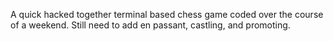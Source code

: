 A quick hacked together terminal based chess game coded over the course of a weekend. Still need to add en passant, castling, and promoting.
